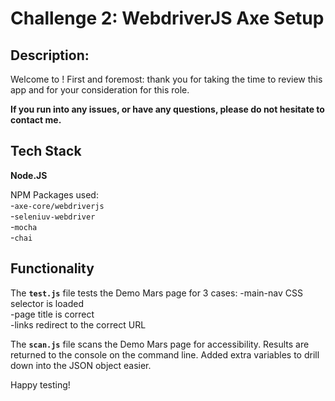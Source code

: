 # Challenge 2: WebdriverJS Axe Setup

## Description:

Welcome to ! First and foremost: thank you for taking the time to review this app and for your consideration for this role.

**If you run into any issues, or have any questions, please do not hesitate to contact me.**

## Tech Stack

**Node.JS**

NPM Packages used:\
-`axe-core/webdriverjs`\
-`seleniuv-webdriver`\
-`mocha`\
-`chai`


## Functionality 

The **`test.js`** file tests the Demo Mars page for 3 cases:
-main-nav CSS selector is loaded\
-page title is correct\
-links redirect to the correct URL

The **`scan.js`** file scans the Demo Mars page for accessibility. Results are returned to the console on the command line. Added extra variables to drill down into the JSON object easier. 

Happy testing!
